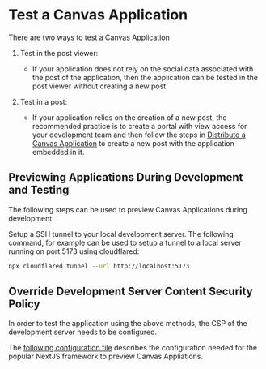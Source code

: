 # Test a Canvas Application

There are two ways to test a Canvas Application

1. Test in the post viewer:
   * If your application does not rely on the social data associated with the post of the application, then the application can be tested in the post viewer without creating a new post.
  
2. Test in a post:
   * If your application relies on the creation of a new post, the recommended practice is to create a portal with view access for your development team and then follow the steps in [Distribute a Canvas Application](./distribute-a-canvas.md) to create a new post with the application embedded in it.


## Previewing Applications During Development and Testing

The following steps can be used to preview Canvas Applications during development:

Setup a SSH tunnel to your local development server. The following command, for example can be used to setup a tunnel to a local server running on port 5173 using cloudflared:

```bash
npx cloudflared tunnel --url http://localhost:5173
```

## Override Development Server Content Security Policy

In order to test the application using the above methods, the CSP of the development server needs to be configured.

The [following configuration file](https://github.com/rckprtr/canvas-2048/blob/main/next.config.js) describes the configuration needed for the popular NextJS framework to preview Canvas Appliations.

